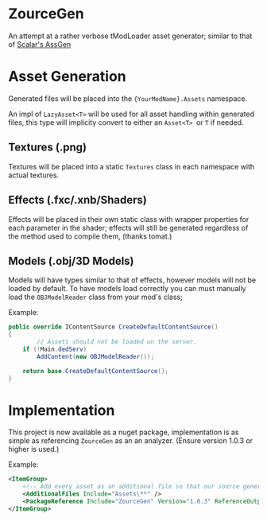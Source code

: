 # ZourceGen 

An attempt at a rather verbose tModLoader asset generator; similar to that of [Scalar's AssGen](https://github.com/ScalarVector1/AssGen/)

# Asset Generation

Generated files will be placed into the `{YourModName}.Assets` namespace.

An impl of `LazyAsset<T>` will be used for all asset handling within generated files, this type will implicity convert to either an `Asset<T> `or `T` if needed.

## Textures (.png)

Textures will be placed into a static `Textures` class in each namespace with actual textures.

## Effects (.fxc/.xnb/Shaders)

Effects will be placed in their own static class with wrapper properties for each parameter in the shader; effects will still be generated regardless of the method used to compile them, (thanks tomat.)

## Models (.obj/3D Models)

Models will have types similar to that of effects, however models will not be loaded by default.
To have models load correctly you can must manually load the `OBJModelReader` class from your mod's class;

Example:
```cs
public override IContentSource CreateDefaultContentSource()
{
        // Assets should not be loaded on the server.
    if (!Main.dedServ)
        AddContent(new OBJModelReader());

    return base.CreateDefaultContentSource();
}
```

# Implementation

This project is now available as a nuget package, implementation is as simple as referencing `ZourceGen` as an an analyzer. (Ensure version 1.0.3 or higher is used.)

Example:
```xml
<ItemGroup>
    <!-- Add every asset as an additional file so that our source generator can find it -->
    <AdditionalFiles Include="Assets\**" />
    <PackageReference Include="ZourceGen" Version="1.0.3" ReferenceOutputAssembly="false" OutputItemType="Analyzer" />
</ItemGroup>
```
